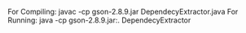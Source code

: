 For Compiling:
javac -cp gson-2.8.9.jar DependecyExtractor.java
For Running:
java -cp gson-2.8.9.jar:. DependecyExtractor
